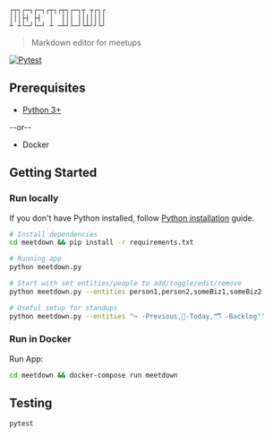 ```
┌┬┐┌─┐┌─┐┌┬┐┌┬┐┌─┐┬ ┬┌┐┌
│││├┤ ├┤  │  │││ │││││││
┴ ┴└─┘└─┘ ┴ ─┴┘└─┘└┴┘┘└┘
```
> Markdown editor for meetups

[![Pytest](https://github.com/frontdesk/meetdown/actions/workflows/pytest.yml/badge.svg)](https://github.com/frontdesk/meetdown/actions/workflows/pytest.yml)

## Prerequisites

* [Python 3+](https://github.com/frontdesk/meetdown/blob/main/python_installation_guide.md)

--or--  

* Docker

## Getting Started

### Run locally

If you don't have Python installed, follow [Python installation](https://github.com/frontdesk/meetdown/blob/main/python_installation_guide.md) guide.

```bash
# Install dependencies
cd meetdown && pip install -r requirements.txt

# Running app
python meetdown.py

# Start with set entities/people to add/toggle/edit/remove
python meetdown.py --entities person1,person2,someBiz1,someBiz2

# Useful setup for standups
python meetdown.py --entities "↪️ -Previous,📅-Today,🗂️ -Backlog"'
```

### Run in Docker

Run App:
```bash
cd meetdown && docker-compose run meetdown

```

## Testing

```bash
pytest
```
